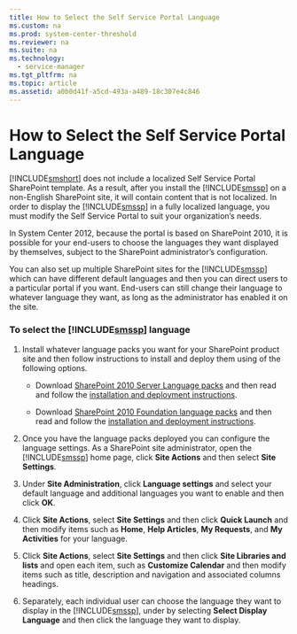 ```yaml
---
title: How to Select the Self Service Portal Language
ms.custom: na
ms.prod: system-center-threshold
ms.reviewer: na
ms.suite: na
ms.technology: 
  - service-manager
ms.tgt_pltfrm: na
ms.topic: article
ms.assetid: a0b0d41f-a5cd-493a-a489-18c307e4c846
---
```

# How to Select the Self Service Portal Language
[!INCLUDE[smshort](./Token/smshort_md.md)] does not include a localized Self Service Portal SharePoint template. As a result, after you install the [!INCLUDE[smssp](./Token/smssp_md.md)] on a non\-English SharePoint site, it will contain content that is not localized. In order to display the [!INCLUDE[smssp](./Token/smssp_md.md)] in a fully localized language, you must modify the Self Service Portal to suit your organization’s needs.

In System Center 2012, because the portal is based on SharePoint 2010, it is possible for your end\-users to choose the languages they want displayed by themselves, subject to the SharePoint administrator’s configuration.

You can also set up multiple SharePoint sites for the [!INCLUDE[smssp](./Token/smssp_md.md)] which can have different default languages and then you can direct users to a particular portal if you want.  End\-users can still change their language to whatever language they want, as long as the administrator has enabled it on the site.

### To select the [!INCLUDE[smssp](./Token/smssp_md.md)] language

1.  Install whatever language packs you want for your SharePoint product site and then follow instructions to install and deploy them using of the following options.

    -   Download [SharePoint 2010 Server Language packs](http://www.microsoft.com/download/en/details.aspx?displaylang=en&id=3411) and then read and follow the [installation and deployment instructions](http://technet.microsoft.com/library/cc262108.aspx).

    -   Download [SharePoint 2010 Foundation language packs](http://www.microsoft.com/download/en/details.aspx?displaylang=en&id=4731) and then read and follow the [installation and deployment instructions](http://technet.microsoft.com/library/cc288518.aspx).

2.  Once you have the language packs deployed you can configure the language settings. As a SharePoint site administrator, open the [!INCLUDE[smssp](./Token/smssp_md.md)] home page, click **Site Actions** and then select **Site Settings**.

3.  Under **Site Administration**, click **Language settings** and select your default language and additional languages you want to enable and then click **OK**.

4.  Click **Site Actions**, select **Site Settings** and then click **Quick Launch** and then modify items such as **Home**, **Help Articles**, **My Requests**, and **My Activities** for your language.

5.  Click **Site Actions**, select **Site Settings** and then click **Site Libraries and lists** and open each item, such as **Customize Calendar** and then modify items such as title, description and navigation and associated columns headings.

6.  Separately, each individual user can choose the language they want to display in the [!INCLUDE[smssp](./Token/smssp_md.md)], under <Account Name> by selecting **Select Display Language** and then click the language they want to display.


